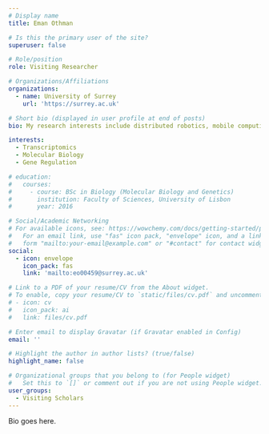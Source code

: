 ```yaml
---
# Display name
title: Eman Othman

# Is this the primary user of the site?
superuser: false

# Role/position
role: Visiting Researcher

# Organizations/Affiliations
organizations:
  - name: University of Surrey
    url: 'https://surrey.ac.uk'

# Short bio (displayed in user profile at end of posts)
bio: My research interests include distributed robotics, mobile computing and programmable matter.

interests:
  - Transcriptomics
  - Molecular Biology
  - Gene Regulation

# education:
#   courses:
#     - course: BSc in Biology (Molecular Biology and Genetics)
#       institution: Faculty of Sciences, University of Lisbon
#       year: 2016

# Social/Academic Networking
# For available icons, see: https://wowchemy.com/docs/getting-started/page-builder/#icons
#   For an email link, use "fas" icon pack, "envelope" icon, and a link in the
#   form "mailto:your-email@example.com" or "#contact" for contact widget.
social:
  - icon: envelope
    icon_pack: fas
    link: 'mailto:eo00459@surrey.ac.uk'

# Link to a PDF of your resume/CV from the About widget.
# To enable, copy your resume/CV to `static/files/cv.pdf` and uncomment the lines below.
# - icon: cv
#   icon_pack: ai
#   link: files/cv.pdf

# Enter email to display Gravatar (if Gravatar enabled in Config)
email: ''

# Highlight the author in author lists? (true/false)
highlight_name: false

# Organizational groups that you belong to (for People widget)
#   Set this to `[]` or comment out if you are not using People widget.
user_groups:
  - Visiting Scholars
---
```


Bio goes here.

